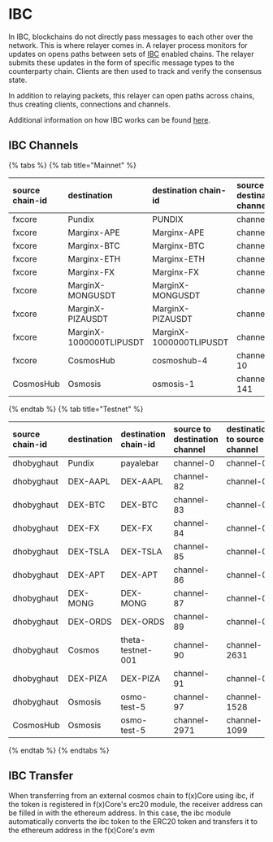 # IBC

In IBC, blockchains do not directly pass messages to each other over the network. This is where relayer comes in. A
relayer process monitors for updates on opens paths between sets of [IBC](https://ibcprotocol.org/) enabled chains. The
relayer submits these updates in the form of specific message types to the counterparty chain. Clients are then used to
track and verify the consensus state.

In addition to relaying packets, this relayer can open paths across chains, thus creating clients, connections and
channels.

Additional information on how IBC works can be found [here](https://ibc.cosmos.network/).

## IBC Channels

{% tabs %}
{% tab title="Mainnet" %}

| source chain-id | destination             | destination chain-id    | source to destination channel | destination to source channel |
|:----------------|:------------------------|:------------------------|:------------------------------|:------------------------------|
| fxcore          | Pundix                  | PUNDIX                  | channel-0                     | channel-0                     |
| fxcore          | Marginx-APE             | Marginx-APE             | channel-3                     | channel-0                     |
| fxcore          | Marginx-BTC             | Marginx-BTC             | channel-4                     | channel-0                     |
| fxcore          | Marginx-ETH             | Marginx-ETH             | channel-5                     | channel-0                     |
| fxcore          | Marginx-FX              | Marginx-FX              | channel-6                     | channel-0                     |
| fxcore          | MarginX-MONGUSDT        | MarginX-MONGUSDT        | channel-7                     | channel-0                     |
| fxcore          | MarginX-PIZAUSDT        | MarginX-PIZAUSDT        | channel-8                     | channel-0                     |
| fxcore          | MarginX-1000000TLIPUSDT | MarginX-1000000TLIPUSDT | channel-9                     | channel-0                     |
| fxcore          | CosmosHub               | cosmoshub-4             | channel-10                    | channel-585                   |
| CosmosHub       | Osmosis                 | osmosis-1               | channel-141                   | channel-0                     |

{% endtab %}
{% tab title="Testnet" %}

| source chain-id | destination | destination chain-id | source to destination channel | destination to source channel |
|:----------------|:------------|:---------------------|:------------------------------|:------------------------------|
| dhobyghaut      | Pundix      | payalebar            | channel-0                     | channel-0                     |
| dhobyghaut      | DEX-AAPL    | DEX-AAPL             | channel-82                    | channel-0                     |
| dhobyghaut      | DEX-BTC     | DEX-BTC              | channel-83                    | channel-0                     |
| dhobyghaut      | DEX-FX      | DEX-FX               | channel-84                    | channel-0                     |
| dhobyghaut      | DEX-TSLA    | DEX-TSLA             | channel-85                    | channel-0                     |
| dhobyghaut      | DEX-APT     | DEX-APT              | channel-86                    | channel-0                     |
| dhobyghaut      | DEX-MONG    | DEX-MONG             | channel-87                    | channel-0                     |
| dhobyghaut      | DEX-ORDS    | DEX-ORDS             | channel-89                    | channel-0                     |
| dhobyghaut      | Cosmos      | theta-testnet-001    | channel-90                    | channel-2631                  |
| dhobyghaut      | DEX-PIZA    | DEX-PIZA             | channel-91                    | channel-0                     |
| dhobyghaut      | Osmosis     | osmo-test-5          | channel-97                    | channel-1528                  |
| CosmosHub       | Osmosis     | osmo-test-5          | channel-2971                  | channel-1099                  |

{% endtab %}
{% endtabs %}

## IBC Transfer

When transferring from an external cosmos chain to f(x)Core using ibc, if the token is registered in f(x)Core's erc20
module, the receiver address can be filled in with the ethereum address. In this case, the ibc module
automatically converts the ibc token to the ERC20 token and transfers it to the ethereum address in the f(x)Core's evm
 